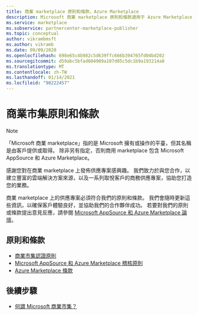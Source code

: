 ```yaml
---
title: 商業 marketplace 原則和條款，Azure Marketplace
description: Microsoft 商業 marketplace 原則和條款適用于 Azure Marketplace 中的所有發行者和供應專案。
ms.service: marketplace
ms.subservice: partnercenter-marketplace-publisher
ms.topic: conceptual
author: vikrambmsft
ms.author: vikramb
ms.date: 09/09/2020
ms.openlocfilehash: 698e65c4b982c5d639ffc666b394765fd04bd202
ms.sourcegitcommit: d59abc5bfad604909a107d05c5dc1b9a193214a8
ms.translationtype: MT
ms.contentlocale: zh-TW
ms.lasthandoff: 01/14/2021
ms.locfileid: "98222457"
---
```

# <a name="commercial-marketplace-policies-and-terms"></a>商業市集原則和條款

>[!Note]
>「Microsoft 商業 marketplace」指的是 Microsoft 擁有或操作的平臺，但其名稱是由客戶提供或取得。 除非另有指定，否則商用 marketplace 包含 Microsoft AppSource 和 Azure Marketplace。

感謝您對在商業 marketplace 上發佈供應專案感興趣。 我們致力於與您合作，以建立豐富的雲端解決方案來源，以及一系列取悅客戶的商務供應專案，協助您打造您的業務。

商業 marketplace 上的供應專案必須符合我們的原則和條款。 我們會隨時更新這些資訊，以確保客戶體驗良好，並協助我們的合作夥伴成功。 若要對我們的原則或條款提出意見反應，請參閱 [Microsoft AppSource 和 Azure Marketplace 論壇](https://www.microsoftpartnercommunity.com/t5/Azure-Marketplace-and-AppSource/bd-p/2222)。

## <a name="policies-and-terms"></a>原則和條款

- [商業市集認證原則](/legal/marketplace/certification-policies?context=/azure/marketplace/context/context)
- [Microsoft AppSource 和 Azure Marketplace 稽核原則](/legal/marketplace/rating-review-policies?context=/azure/marketplace/context/context)
- [Azure Marketplace 條款](/legal/marketplace/terms?context=/azure/marketplace/context/context)

## <a name="next-steps"></a>後續步驟

- [何謂 Microsoft 商業市集？](overview.md)
